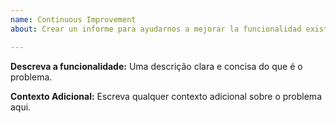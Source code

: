 ```yaml
---
name: Continuous Improvement
about: Crear un informe para ayudarnos a mejorar la funcionalidad existente / Create a report to help us improve existing functionality

---
```


**Descreva a funcionalidade:**
Uma descrição clara e concisa do que é o problema.

**Contexto Adicional:**
Escreva qualquer contexto adicional sobre o problema aqui.
